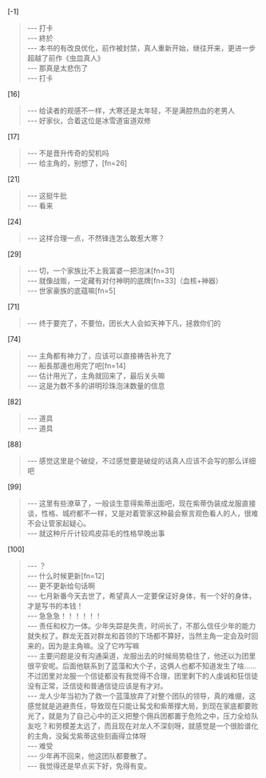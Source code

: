 
[-1] 
>--- 打卡<br>
>--- 終於<br>
>--- 本书的有改良优化，前作被封禁，真人重新开始，继往开来，更进一步超越了前作《虫皿真人》<br>
>--- 那真是太悲伤了<br>
>--- 打卡<br>

[16] 
>--- 给读者的观感不一样，大寒还是太年轻，不是满腔热血的老男人<br>
>--- 好家伙，合着这位是冰雪道宙道双修<br>

[17] 
>--- 不是晋升传奇的契机吗<br>
>--- 给主角的，别想了，[fn=26]<br>

[21] 
>--- 这挺牛批<br>
>--- 看来<br>

[24] 
>--- 这样合理一点，不然锋连怎么敢惹大寒？<br>

[29] 
>--- 切，一个家族比不上我富婆一把泡沫[fn=31]<br>
>--- 就像战贩，一定藏有对付神明的底牌[fn=33]（血核+神器）<br>
>--- 世家豪族的底蕴嘛[fn=5]<br>

[71] 
>--- 终于要完了，不要怕，团长大人会如天神下凡，拯救你们的<br>

[74] 
>--- 主角都有神力了，应该可以直接祷告补充了<br>
>--- 船長那邊也用完了吧[fn=14]<br>
>--- 估计用光了，主角就回来了，最后关头嘛<br>
>--- 这是为数不多的讲明珍珠泡沫数量的信息<br>

[82] 
>--- 道具<br>
>--- 道具<br>

[88] 
>--- 感觉这里是个破绽，不过感觉要是破绽的话真人应该不会写的那么详细吧<br>

[99] 
>--- 这里有些潦草了，一般谈生意得紫蒂出面吧，现在紫蒂伪装成龙服直接谈，性格、城府都不一样，又是对着管家这种最会察言观色看人的人，很难不会让管家起疑心。<br>
>--- 就这种斤斤计较鸡皮蒜毛的性格早晚出事<br>

[100] 
>--- ？<br>
>--- 什么时候更新[fn=12]<br>
>--- 更不更新给句话啊<br>
>--- 七月新番今天去世了，希望真人一定要保证好身体，有一个好的身体，才是写书的本钱！<br>
>--- 急急急！！！！！！<br>
>--- 责任和权力一体。少年失踪是失责，时间长了，不那么信任少年的能力就失权了。群龙无首对群龙和首领的下场都不算好，当然主角一定会及时回来的，因为是主角嘛。没了它咋写嘛<br>
>--- 主要问题是没有沟通渠道，龙服出去的时候局势稳住了，他还以为团里很平安呢。后面他联系到了蓝藻和大个子，这俩人也都不知道发生了啥……不过团里对龙服一个信徒都没有我觉得不合理，团里剩下的人虔诚和狂信徒没有正常，泛信徒和普通信徒应该是有才对。<br>
>--- 龙人少年当初为了救一个蓝藻放弃了对整个团队的领导，真的难绷，这感觉就是逃避责任，导致现在只能让髯戈和紫蒂撑大局，到现在家底都要败光了，就是为了自己心中的正义把整个佣兵团都置于危险之中，压力全给队友吃？和劳模差太远了，而且现在对龙人不深刻呀，就感觉是一个很脸谱化的主角，没髯戈紫蒂这些刻画得立体呀<br>
>--- 难受<br>
>--- 少年再不回来，他这团队都要散了。<br>
>--- 我觉得还是早点买下好，免得有变。<br>
